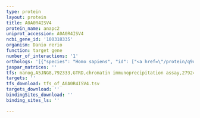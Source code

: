```yaml
---
type: protein
layout: protein
title: A0A0R4ISV4
protein_name: anapc2
uniprot_accession: A0A0R4ISV4
ncbi_gene_id: '100318335'
organism: Danio rerio
function: target gene
number_of_interactions: '1'
orthologs: '[{"species": "Homo sapiens", "id": ["<a href=\"/protein/q9ujx6\">Q9UJX6</a>"]}, {"species": "Mus musculus", "id": ["<a href=\"/protein/q8bzq7\">Q8BZQ7</a>"]}, {"species": "Rattus norvegicus", "id": ["<a href=\"/protein/b2ryj1\">B2RYJ1</a>"]}, {"species": "Drosophila melanogaster", "id": ["<a href=\"/protein/q9w1e5\">Q9W1E5</a>"]}, {"species": "Saccharomyces cerevisiae", "id": ["<a href=\"/protein/q12440\">Q12440</a>"]}]'
jaspar_matrices: ''
tfs: nanog,A5JNG8,792333,GTRD,chromatin immunoprecipitation assay,27924024%5Buid%5D,No
targets: ''
tfs_download: tfs_of_A0A0R4ISV4.tsv
targets_download: ''
bindingSites_download: ''
binding_sites_ls: ''

---
```

